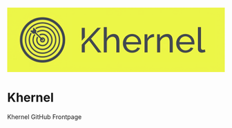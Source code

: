 ![Khernel Logo](/profile/images/banner-ai_transformed_auto_x2.jpg "Khernel")

# Khernel
Khernel GitHub Frontpage
